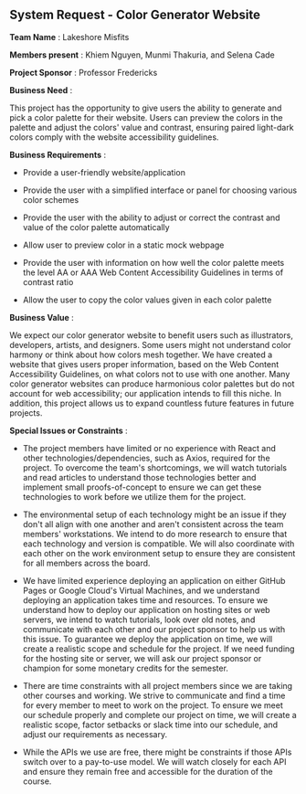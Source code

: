 ## System Request - Color Generator Website

**Team Name** : Lakeshore Misfits

**Members present** : Khiem Nguyen, Munmi Thakuria, and Selena Cade

**Project Sponsor** : Professor Fredericks

**Business Need** :

This project has the opportunity to give users the ability to generate and pick a color palette for their website. Users can preview the colors in the palette and adjust the colors' value and contrast, ensuring paired light-dark colors comply with the website accessibility guidelines.

**Business Requirements** :

-   Provide a user-friendly website/application

-   Provide the user with a simplified interface or panel for choosing various color schemes

-   Provide the user with the ability to adjust or correct the contrast and value of the color palette automatically

-   Allow user to preview color in a static mock webpage

-   Provide the user with information on how well the color palette meets the level AA or AAA Web Content Accessibility Guidelines in terms of contrast ratio

-   Allow the user to copy the color values given in each color palette

**Business Value** :

We expect our color generator website to benefit users such as illustrators, developers, artists, and designers. Some users might not understand color harmony or think about how colors mesh together. We have created a website that gives users proper information, based on the Web Content Accessibility Guidelines, on what colors not to use with one another. Many color generator websites can produce harmonious color palettes but do not account for web accessibility; our application intends to fill this niche. In addition, this project allows us to expand countless future features in future projects.

**Special Issues or Constraints** :

-   The project members have limited or no experience with React and other technologies/dependencies, such as Axios, required for the project. To overcome the team's shortcomings, we will watch tutorials and read articles to understand those technologies better and implement small proofs-of-concept to ensure we can get these technologies to work before we utilize them for the project.

-   The environmental setup of each technology might be an issue if they don't all align with one another and aren't consistent across the team members' workstations. We intend to do more research to ensure that each technology and version is compatible. We will also coordinate with each other on the work environment setup to ensure they are consistent for all members across the board.

-   We have limited experience deploying an application on either GitHub Pages or Google Cloud's Virtual Machines, and we understand deploying an application takes time and resources. To ensure we understand how to deploy our application on hosting sites or web servers, we intend to watch tutorials, look over old notes, and communicate with each other and our project sponsor to help us with this issue. To guarantee we deploy the application on time, we will create a realistic scope and schedule for the project. If we need funding for the hosting site or server, we will ask our project sponsor or champion for some monetary credits for the semester.

-   There are time constraints with all project members since we are taking other courses and working. We strive to communicate and find a time for every member to meet to work on the project. To ensure we meet our schedule properly and complete our project on time, we will create a realistic scope, factor setbacks or slack time into our schedule, and adjust our requirements as necessary.

-   While the APIs we use are free, there might be constraints if those APIs switch over to a pay-to-use model. We will watch closely for each API and ensure they remain free and accessible for the duration of the course.
